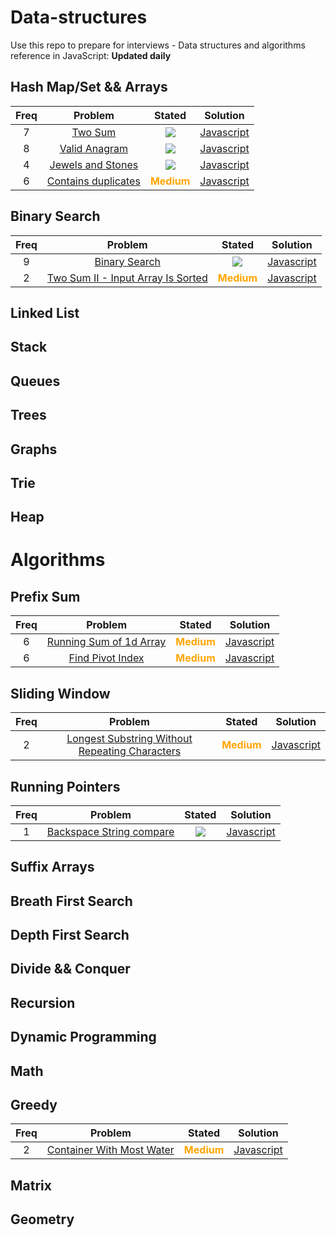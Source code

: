 # Data-structures

Use this repo to prepare for interviews - Data structures and algorithms reference in JavaScript:  <strong>Updated daily</strong>
  ## Hash Map/Set && Arrays
| Freq |                                  Problem                                 |                                 Stated                                |                                                        Solution                                                        |
|:----:|:------------------------------------------------------------------------:|:---------------------------------------------------------------------:|:----------------------------------------------------------------------------------------------------------------------:|
|   7  |             [Two Sum](https://leetcode.com/problems/two-sum/)            | ![](https://img.shields.io/static/v1?label=&message=Easy&color=green) |        [Javascript](https://github.com/RWambui/Data-structure-JS-and-Psuedo/blob/main/src/leetcode/1.TwoSum.js)        |
|   8  |       [Valid Anagram](https://leetcode.com/problems/valid-anagram/)      |                    ![](https://img.shields.io/static/v1?label=&message=Easy&color=green)                    |    [Javascript](https://github.com/RWambui/Data-structure-JS-and-Psuedo/blob/main/src/leetcode/242.ValidAnagram.js)    |
|   4  |  [Jewels and Stones ](https://leetcode.com/problems/jewels-and-stones/)  |                    ![](https://img.shields.io/static/v1?label=&message=Easy&color=green)                    |  [Javascript](https://github.com/RWambui/Data-structure-JS-and-Psuedo/blob/main/src/leetcode/771.Jewels-and-Stones.js) |
|   6  | [Contains duplicates](https://leetcode.com/problems/contains-duplicate/) |                   <b style='color:orange'>Medium</b>                  | [Javascript](https://github.com/RWambui/Data-structure-JS-and-Psuedo/blob/main/src/leetcode/217.Contains-Duplicate.js) |


  ## Binary Search
| Freq |                                                Problem                                                |               Stated               |                                                               Solution                                                              |
|:----:|:-----------------------------------------------------------------------------------------------------:|:----------------------------------:|:-----------------------------------------------------------------------------------------------------------------------------------:|
|   9  |                     [Binary Search](https://leetcode.com/problems/binary-search/)                     |   ![](https://img.shields.io/static/v1?label=&message=Easy&color=green)  |          [Javascript](https://github.com/RWambui/Data-structure-JS-and-Psuedo/blob/main/src/leetcode/704.Binary-Search.js)          |
|   2  | [Two Sum II - Input Array Is Sorted](https://leetcode.com/problems/two-sum-ii-input-array-is-sorted/) | <b style='color:orange'>Medium</b> | [Javascript](https://github.com/RWambui/Data-structure-JS-and-Psuedo/blob/main/src/leetcode/167.Two-SumII-Input-Array-Is-Sorted.js) |


  ## Linked List

  ## Stack

  ## Queues

  ## Trees

  ## Graphs

  ## Trie

  ## Heap


# Algorithms

  ## Prefix Sum
| Freq |                                      Problem                                      |               Stated               |                                                         Solution                                                         |
|:----:|:---------------------------------------------------------------------------------:|:----------------------------------:|:------------------------------------------------------------------------------------------------------------------------:|
|   6  | [Running Sum of 1d Array](https://leetcode.com/problems/running-sum-of-1d-array/) | <b style='color:orange'>Medium</b> | [Javascript](https://github.com/RWambui/Data-structure-JS-and-Psuedo/blob/main/src/leetcode/1480.RunningSumof1dArray.js) |
|   6  |        [Find Pivot Index](https://leetcode.com/problems/find-pivot-index/)        | <b style='color:orange'>Medium</b> | [Javascript](https://github.com/RWambui/Data-structure-Interview-prep-JS/blob/main/src/leetcode/724.Find-Pivot-Index.js) |


  ## Sliding Window
| Freq |                                                             Problem                                                             |               Stated               |                                                                   Solution                                                                   |
|:----:|:-------------------------------------------------------------------------------------------------------------------------------:|:----------------------------------:|:--------------------------------------------------------------------------------------------------------------------------------------------:|
|   2  | [Longest Substring Without Repeating Characters](https://leetcode.com/problems/longest-substring-without-repeating-characters/) | <b style='color:orange'>Medium</b> | [Javascript](https://github.com/RWambui/Data-structure-JS-and-Psuedo/blob/main/src/leetcode/3.LongestSubstringWithoutRepeatingCharacters.js) |

  ## Running Pointers
| Freq |                                        Problem                                       |              Stated             |                                                           Solution                                                           |
|:----:|:------------------------------------------------------------------------------------:|:-------------------------------:|:----------------------------------------------------------------------------------------------------------------------------:|
|   1  | [Backspace String compare ](https://leetcode.com/problems/backspace-string-compare/) | ![](https://img.shields.io/static/v1?label=&message=Easy&color=green) | [Javascript](https://github.com/RWambui/Data-structure-JS-and-Psuedo/blob/main/src/leetcode/844-Backspace-String-Compare.js) |

  ## Suffix Arrays

  ## Breath First Search

  ## Depth First Search

  ## Divide && Conquer

  ## Recursion

  ## Dynamic Programming 

  ## Math 

  ## Greedy
| Freq |                                        Problem                                        |               Stated               |                                                          Solution                                                         |
|:----:|:-------------------------------------------------------------------------------------:|:----------------------------------:|:-------------------------------------------------------------------------------------------------------------------------:|
|   2  | [Container With Most Water](https://leetcode.com/problems/container-with-most-water/) | <b style='color:orange'>Medium</b> | [Javascript](https://github.com/RWambui/Data-structure-JS-and-Psuedo/blob/main/src/leetcode/11.ContainerWithMostWater.js) |

  ## Matrix

  ## Geometry